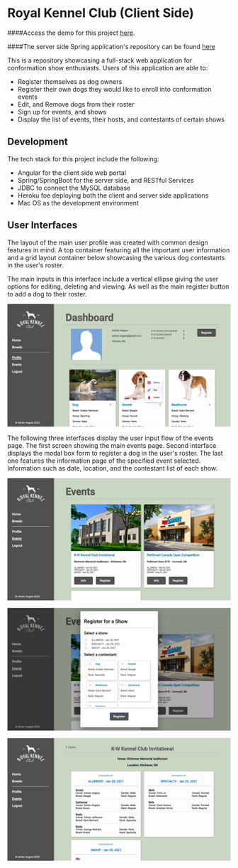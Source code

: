 # Royal Kennel Club (Client Side)

####Access the demo for this project [here](https://royalkennelclub-ng.herokuapp.com/#/).

####The server side Spring application's repository can be found [here](https://github.com/As2angara/RoyalKennelClub)



This is a repository showcasing a full-stack web application for conformation show enthusiasts.
Users of this application are able to: 
* Register themselves as dog owners
* Register their own dogs they would like to enroll into conformation events
* Edit, and Remove dogs from their roster
* Sign up for events, and shows
* Display the list of events, their hosts, and contestants of certain shows

## Development
The tech stack for this project include the following: 
* Angular for the client side web portal 
* Spring/SpringBoot for the server side, and RESTful Services
* JDBC to connect the MySQL database
* Heroku foe deploying both the client and server side applications
* Mac OS as the development environment


## User Interfaces
The layout of the main user profile was created with common design features in mind. 
A top container featuring all the important user information
and a grid layout container below showcasing the various dog contestants in the user's roster. 

The main inputs in this interface include a vertical ellipse giving the user options for editing, deleting and viewing. 
As well as the main register button to add a dog to their roster. 

![User Dashboard](images/dashboard.png)

The following three interfaces display the user input flow of the events page. 
The first screen showing the main events page. Second interface displays the modal box form to register a dog in the user's roster. 
The last one features the information page of the specified event selected. Information such as date, location, and the contestant list of each show.

![Event Page Main](images/events_page.png)

![Event Page Overlay](images/events_page_overlay.png)

![Event Page Contestant List](images/events_page_contestant_list.png)
